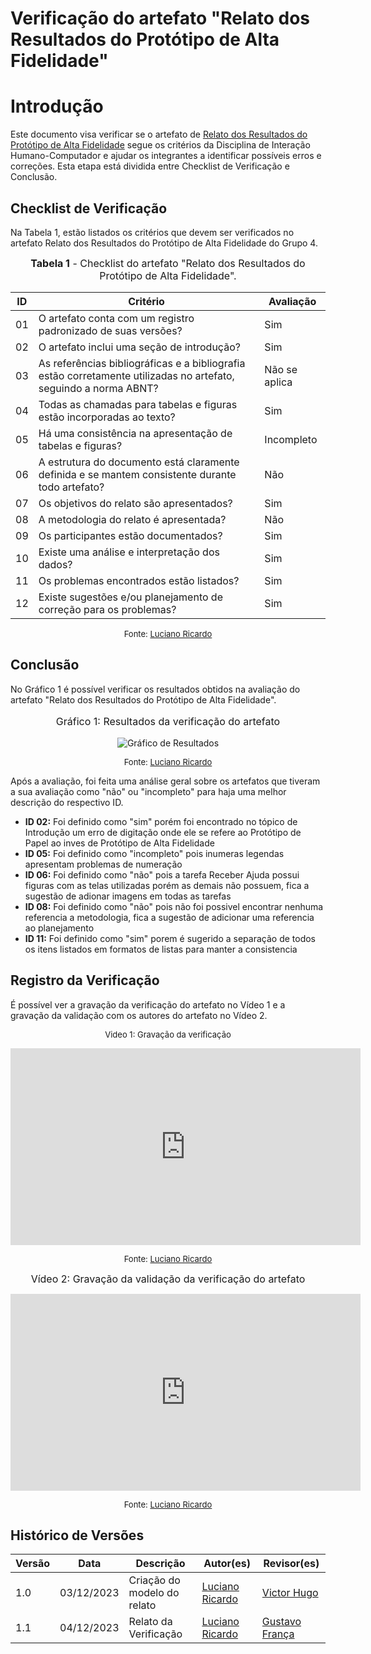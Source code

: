 # Verificação do artefato "Relato dos Resultados do Protótipo de Alta Fidelidade"

# Introdução

Este documento visa verificar se o artefato de [Relato dos Resultados do Protótipo de Alta Fidelidade](https://interacao-humano-computador.github.io/2023.2-Dominio-Publico/design_avalaiacao_desenvolvimento/nivel3/prototipo_alta_fidelidade/relato_resultados/) segue os critérios da Disciplina de Interação Humano-Computador e ajudar os integrantes a identificar possíveis erros e correções. Esta etapa está dividida entre Checklist de Verificação e Conclusão.


## Checklist de Verificação

Na Tabela 1, estão listados os critérios que devem ser verificados no artefato Relato dos Resultados do Protótipo de Alta Fidelidade do Grupo 4.

<font size="3"><p style="text-align: center"><b>Tabela 1</b> - Checklist do artefato "Relato dos Resultados do Protótipo de Alta Fidelidade". </p></font>

| ID  | Critério                                                                                                         | Avaliação     |
| --- | ---------------------------------------------------------------------------------------------------------------- | ------------- |
| 01  | O artefato conta com um registro padronizado de suas versões?                                                    | Sim           |
| 02  | O artefato inclui uma seção de introdução?                                                                       | Sim           |
| 03  | As referências bibliográficas e a bibliografia estão corretamente utilizadas no artefato, seguindo a norma ABNT? | Não se aplica |
| 04  | Todas as chamadas para tabelas e figuras estão incorporadas ao texto?                                            | Sim           |
| 05  | Há uma consistência na apresentação de tabelas e figuras?                                                        | Incompleto    |
| 06  | A estrutura do documento está claramente definida e se mantem consistente durante todo artefato?                 | Não           |
| 07  | Os objetivos do relato são apresentados?                                                                         | Sim           |
| 08  | A metodologia do relato é apresentada?                                                                           | Não           |
| 09  | Os participantes estão documentados?                                                                             | Sim           |
| 10  | Existe uma análise e interpretação dos dados?                                                                    | Sim           |
| 11  | Os problemas encontrados estão listados?                                                                         | Sim           |
| 12  | Existe sugestões e/ou planejamento de correção para os problemas?                                                | Sim           |

<font size="2"><p style="text-align: center">Fonte:  [Luciano Ricardo](https://github.com/l-ricardo)</p></font>

## Conclusão

No Gráfico 1 é possível verificar os resultados obtidos na avaliação do artefato  "Relato dos Resultados do Protótipo de Alta Fidelidade".

<center>
<font size="3"><p style="text-align: center"> Gráfico 1: Resultados da verificação do artefato</p></font>

![Gráfico de Resultados](../../../../assets/verificacao/Checklist-RelatodosResultadosdoProtótipodeAltaFidelidade.png)

<font size="2"><p style="text-align: center">Fonte: [Luciano Ricardo](https://github.com/l-ricardo)</p></font>
</center>

Após a avaliação, foi feita uma análise geral sobre os artefatos que tiveram a sua avaliação como "não" ou "incompleto" para haja uma melhor descrição do respectivo ID.

- **ID 02:** Foi definido como "sim" porém foi encontrado no tópico de Introdução um erro de digitação onde ele se refere ao Protótipo de Papel ao inves de Protótipo de Alta Fidelidade
- **ID 05:** Foi definido como "incompleto" pois inumeras legendas apresentam problemas de numeração
- **ID 06:** Foi definido como "não" pois a tarefa Receber Ajuda possui figuras com as telas utilizadas porém as demais não possuem, fica a sugestão de adionar imagens em todas as tarefas
- **ID 08:** Foi definido como "não" pois não foi possivel encontrar nenhuma referencia a metodologia, fica a sugestão de adicionar uma referencia ao planejamento  
- **ID 11:** Foi definido como "sim" porem é sugerido a separação de todos os itens listados em formatos de listas para manter a consistencia 


## Registro da Verificação

É possível ver a gravação da verificação do artefato no Vídeo 1 e a gravação da validação com os autores do artefato no Vídeo 2.

<center>

<font size="2"><p style="text-align: center">Video 1: Gravação da verificação</p></font>

<iframe width="560" height="315" src="https://www.youtube.com/embed/XstVu3tEnco?si=V2R7As_mHO8HJP_1" title="YouTube video player" frameborder="0" allow="accelerometer; autoplay; clipboard-write; encrypted-media; gyroscope; picture-in-picture; web-share" allowfullscreen></iframe>

<font size="2"><p style="text-align: center">Fonte: [Luciano Ricardo](https://github.com/l-ricardo)</p></font>

</center>


<center>

<font size="3"><p style="text-align: center">Vídeo 2: Gravação da validação da verificação do artefato </p></font>

<iframe width="560" height="315" src="https://www.youtube.com/embed/5GZyEFowmQM?si=Rxo7pBdBzcMe16oC" title="YouTube video player" frameborder="0" allow="accelerometer; autoplay; clipboard-write; encrypted-media; gyroscope; picture-in-picture; web-share" allowfullscreen></iframe>

<font size="2"><p style="text-align: center">Fonte: [Luciano Ricardo](https://github.com/l-ricardo)</p></font>

</center>


## Histórico de Versões

| Versão | Data       | Descrição                   | Autor(es)                                       | Revisor(es)                                     |
| ------ | ---------- | --------------------------- | ----------------------------------------------- | ----------------------------------------------- |
| 1.0    | 03/12/2023 | Criação do modelo do relato | [Luciano Ricardo](https://github.com/l-ricardo) | [Victor Hugo](https://github.com/ViictorHugoo)  |
| 1.1    | 04/12/2023 | Relato da Verificação       | [Luciano Ricardo](https://github.com/l-ricardo) | [Gustavo França](https://github.com/gustavofbs) |
